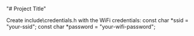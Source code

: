 "# Project Title"

Create include\credentials.h with the WiFi credentials:
const char *ssid = "your-ssid";
const char *password = "your-wifi-password";

